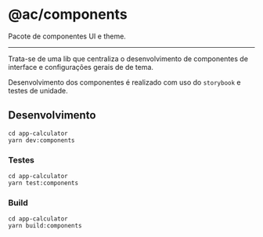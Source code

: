 # @ac/components

Pacote de componentes UI e theme.

---

Trata-se de uma lib que centraliza o desenvolvimento de componentes de interface e configurações gerais de de tema.

Desenvolvimento dos componentes é realizado com uso do `storybook` e testes de unidade.

## Desenvolvimento

```shell
cd app-calculator
yarn dev:components
```

### Testes

```shell
cd app-calculator
yarn test:components
```

### Build

```shell
cd app-calculator
yarn build:components
```
